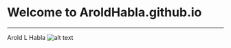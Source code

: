 # Welcome to AroldHabla.github.io
---
Arold L Habla
![alt text](https://static.wikia.nocookie.net/symbolism/images/4/43/Orange.png/revision/latest/scale-to-width-down/400?cb=20140818120046)
